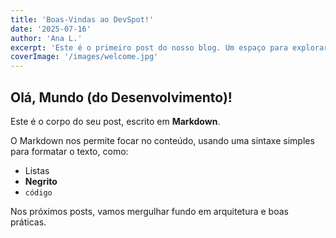```yaml
---
title: 'Boas-Vindas ao DevSpot!'
date: '2025-07-16'
author: 'Ana L.'
excerpt: 'Este é o primeiro post do nosso blog. Um espaço para explorarmos juntos o universo do desenvolvimento de software com qualidade e pragmatismo.'
coverImage: '/images/welcome.jpg'
---
```


## Olá, Mundo (do Desenvolvimento)!

Este é o corpo do seu post, escrito em **Markdown**.

O Markdown nos permite focar no conteúdo, usando uma sintaxe simples para formatar o texto, como:

- Listas
- **Negrito**
- `código`

Nos próximos posts, vamos mergulhar fundo em arquitetura e boas práticas.
